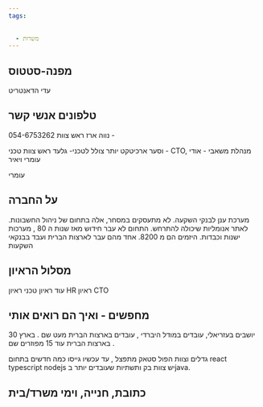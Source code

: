 ```yaml
---
tags:
  
  
  - משרות
---
```


מפנה-סטטוס 
---------
עדי הדאנטריט

טלפונים אנשי קשר
------------
054-6753262 נווה
ארז ראש צוות - 

וסער ארכיטקט יותר צולל לטכני- 
גלעד ראש צוות טכני - 
CTO, מנהלת משאבי - 
אודי 
עומרי 
ויאיר 

עומרי 

על החברה
--------------
מערכת ענן לבנקי השקעה. לא מתעסקים במסחר, אלה בתחום של ניהול החשבונות.
לאתר אנומליות שיכולה להתרחש.
התחום לא עבר חידוש מאז שנות ה 80 , מערכות ישנות וכבדות. 
היזמים הם מ 8200. אחד מהם עבר לארצות הברית ועבד בבנקאי השקעות 



מסלול הראיון 
-----------------
עוד ראיון טכני 
ראיון HR
ראיון CTO


מחפשים  - ואיך הם רואים אותי
-----------
יושבים בעזריאלי, עובדים במודל היברדי , עובדים בארצות הברית מעט שם . בארץ 30 בארצות הברית עוד 15 מפוזרים שם . 

גדלים וצוות הפול סטאק מתפצל , עד עכשיו גייסו כמה חדשים בתחום 
react typescript nodejs 
יש צוות בק ותשתיות שעובדים יותר בjava. 


כתובת, חנייה, וימי משרד/בית
---------------------------------


